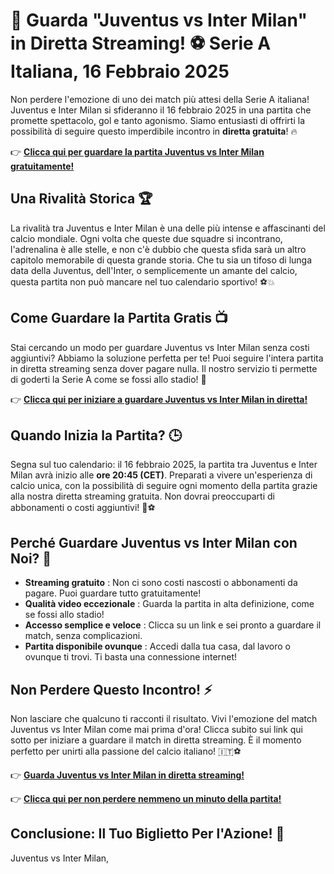 # 🎉 Guarda "Juventus vs Inter Milan" in Diretta Streaming! ⚽ Serie A Italiana, 16 Febbraio 2025

Non perdere l'emozione di uno dei match più attesi della Serie A italiana! Juventus e Inter Milan si sfideranno il 16 febbraio 2025 in una partita che promette spettacolo, gol e tanto agonismo. Siamo entusiasti di offrirti la possibilità di seguire questo imperdibile incontro in **diretta gratuita**! 🔥

👉 **[Clicca qui per guardare la partita Juventus vs Inter Milan gratuitamente!](https://tinyurl.com/livestreamfreeo?st=Juventus+vs+Inter+Milan&si=ghc)**

## Una Rivalità Storica 🏆

La rivalità tra Juventus e Inter Milan è una delle più intense e affascinanti del calcio mondiale. Ogni volta che queste due squadre si incontrano, l'adrenalina è alle stelle, e non c'è dubbio che questa sfida sarà un altro capitolo memorabile di questa grande storia. Che tu sia un tifoso di lunga data della Juventus, dell'Inter, o semplicemente un amante del calcio, questa partita non può mancare nel tuo calendario sportivo! ⚽💥

## Come Guardare la Partita Gratis 📺

Stai cercando un modo per guardare Juventus vs Inter Milan senza costi aggiuntivi? Abbiamo la soluzione perfetta per te! Puoi seguire l'intera partita in diretta streaming senza dover pagare nulla. Il nostro servizio ti permette di goderti la Serie A come se fossi allo stadio! 🎉

👉 **[Clicca qui per iniziare a guardare Juventus vs Inter Milan in diretta!](https://tinyurl.com/livestreamfreeo?st=Juventus+vs+Inter+Milan&si=ghc)**

## Quando Inizia la Partita? 🕒

Segna sul tuo calendario: il 16 febbraio 2025, la partita tra Juventus e Inter Milan avrà inizio alle **ore 20:45 (CET)**. Preparati a vivere un'esperienza di calcio unica, con la possibilità di seguire ogni momento della partita grazie alla nostra diretta streaming gratuita. Non dovrai preoccuparti di abbonamenti o costi aggiuntivi! 🎥⚽

## Perché Guardare Juventus vs Inter Milan con Noi? 🤩

- **Streaming gratuito** : Non ci sono costi nascosti o abbonamenti da pagare. Puoi guardare tutto gratuitamente!
- **Qualità video eccezionale** : Guarda la partita in alta definizione, come se fossi allo stadio!
- **Accesso semplice e veloce** : Clicca su un link e sei pronto a guardare il match, senza complicazioni.
- **Partita disponibile ovunque** : Accedi dalla tua casa, dal lavoro o ovunque ti trovi. Ti basta una connessione internet!

## Non Perdere Questo Incontro! ⚡

Non lasciare che qualcuno ti racconti il risultato. Vivi l'emozione del match Juventus vs Inter Milan come mai prima d'ora! Clicca subito sui link qui sotto per iniziare a guardare il match in diretta streaming. È il momento perfetto per unirti alla passione del calcio italiano! 🇮🇹⚽

👉 **[Guarda Juventus vs Inter Milan in diretta streaming!](https://tinyurl.com/livestreamfreeo?st=Juventus+vs+Inter+Milan&si=ghc)**

👉 **[Clicca qui per non perdere nemmeno un minuto della partita!](https://tinyurl.com/livestreamfreeo?st=Juventus+vs+Inter+Milan&si=ghc)**

## Conclusione: Il Tuo Biglietto Per l'Azione! 🎫

Juventus vs Inter Milan,
